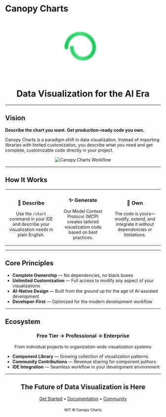 # Canopy Charts

<div align="center">
  <img src="public/favicon.svg" width="180" height="180" alt="Canopy Charts Logo">
  
  <h1>Data Visualization for the AI Era</h1>
</div>

---

## Vision

**Describe the chart you want. Get production-ready code you own.**

Canopy Charts is a paradigm shift in data visualization. Instead of importing libraries with limited customization, you describe what you need and get complete, customizable code directly in your project.

<div align="center">
  <img src="https://i.imgur.com/JZhMXQf.png" width="600" alt="Canopy Charts Workflow">
</div>

---

## How It Works

<table>
<tr>
<td width="33%" align="center"><h3>📝 Describe</h3><p>Use the <code>/chart</code> command in your IDE and describe your visualization needs in plain English.</p></td>
<td width="33%" align="center"><h3>✨ Generate</h3><p>Our Model Context Protocol (MCP) creates tailored visualization code based on best practices.</p></td>
<td width="33%" align="center"><h3>🔧 Own</h3><p>The code is yours—modify, extend, and integrate it without dependencies or limitations.</p></td>
</tr>
</table>

---

## Core Principles

- **Complete Ownership** — No dependencies, no black boxes
- **Unlimited Customization** — Full access to modify any aspect of your visualizations
- **AI-Native Design** — Built from the ground up for the age of AI-assisted development
- **Developer-First** — Optimized for the modern development workflow

---

## Ecosystem

<div align="center">
  <h3>Free Tier → Professional → Enterprise</h3>
  <p>From individual projects to organization-wide visualization systems</p>
</div>

- **Component Library** — Growing collection of visualization patterns
- **Community Contributions** — Revenue sharing for component authors
- **IDE Integration** — Seamless workflow in your development environment

---

<div align="center">
  <h2>The Future of Data Visualization is Here</h2>
  <p><a href="#getting-started">Get Started</a> • <a href="#documentation">Documentation</a> • <a href="#community">Community</a></p>
  
  <sub>MIT © Canopy Charts</sub>
</div>
